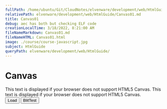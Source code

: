 ```yaml
---
fullPath: /home/ubuntu/Git/CloudNotes/elvenware/development/web/HtmlGuide/Canvas01.md
relativePath: elvenware/development/web/HtmlGuide/Canvas01.md
title: Canvas01
debug: aec has both but checking ELF code
creationLocalTime: 3/18/2022, 8:21:00 AM
fileNameMarkdown: Canvas01.md
fileNameHTML: Canvas01.html
image: ./course/course-javascript.jpg
subject: HtmlGuide
queryPath: elvenware/development/web/HtmlGuide/
---
```


<!-- toc -->
<!-- tocstop -->


<script type="text/javascript">
	
	var context;
	var context02;
	var image;
	
	$('document').ready(function () {
		var canvas01 = $('#canvas01');
		context = canvas01.get(0).getContext('2d');
		var canvas02 = $('#canvas02');
		context02 = canvas02.get(0).getContext('2d');			
	});
	
	function loadImage(callback)
	{
		var image = new Image();
		image.onload = function() {
			callback(image);
		}
		image.src = "images/cscGarden.png";
	}

	function doLoad()
	{
		var canvas01 = document.getElementById('canvas01');
		var context = canvas01.getContext('2d');
		loadImage(function(image) {
		  context.drawImage(image, 0, 0);
		});
	}
	
	function doLoader()
	{
	
		image = new Image();
		image.src = "images/cscGarden.png";
		$(image).load(function() {
		  context.drawImage(image, 0, 0);
		  context.clearRect(0, 0, 75, 75);
		});
	}
	
	function blitTest()
	{
		// var imageData = context.getImageData(0, 0, 25, 25);
		for (var j = 0; j < 6; j++)
			for (var i = 0; i < 12; i++)
			{
				context.drawImage(image, 0, 25, 25, 25, i * 25, j * 25, 25, 25);
			}
	}
</script>


Canvas
======

<canvas id="canvas01">
	This text is displayed if your browser does not support HTML5 Canvas.
</canvas>

<canvas id="canvas02">
	This text is displayed if your browser does not support HTML5 Canvas.
</canvas>

<div>
	<button onclick="doLoader()">Load</button>
	<button onclick="blitTest()">BlitTest</button>
</div>
